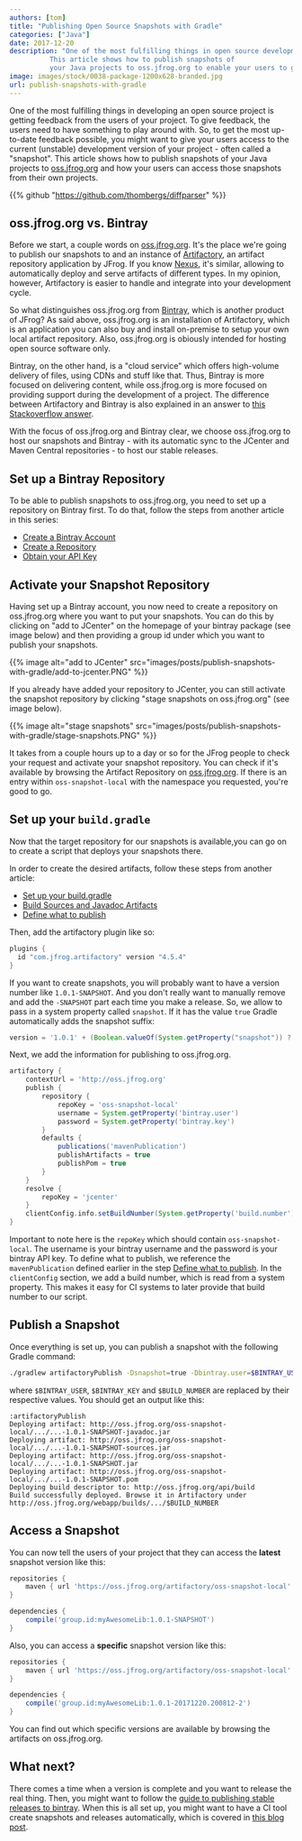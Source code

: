 ```yaml
---
authors: [tom]
title: "Publishing Open Source Snapshots with Gradle"
categories: ["Java"]
date: 2017-12-20
description: "One of the most fulfilling things in open source development is getting feedback from your users. 
          This article shows how to publish snapshots of
          your Java projects to oss.jfrog.org to enable your users to give feedback early."
image: images/stock/0038-package-1200x628-branded.jpg
url: publish-snapshots-with-gradle
---
```




One of the most fulfilling things in developing an open source project is getting feedback from the
users of your project. To give feedback, the users need to have something to play around with.
So, to get the most up-to-date feedback possible, you might want to give your users access to the current (unstable) development version of 
your project - often called a "snapshot". This article shows how to publish snapshots of
your Java projects to [oss.jfrog.org](https://oss.jfrog.org) and how your users can access
those snapshots from their own projects.


{{% github "https://github.com/thombergs/diffparser" %}}

## oss.jfrog.org vs. Bintray
Before we start, a couple words on [oss.jfrog.org](https://oss.jfrog.org). It's the place we're going to publish
our snapshots to and an instance of [Artifactory](https://jfrog.com/artifactory/), an artifact repository
application by JFrog. If you know [Nexus](https://www.sonatype.com/nexus-repository-sonatype), it's similar, allowing
to automatically deploy and serve artifacts of different types. In my opinion, however, Artifactory is easier to handle and 
integrate into your development cycle.

So what distinguishes oss.jfrog.org from [Bintray](https://bintray.com/), which is another product of JFrog?
As said above, oss.jfrog.org is an installation of Artifactory, which is an application you can also buy and install 
on-premise to setup your own local artifact repository. Also, oss.jfrog.org is obiously intended for hosting open source 
software only.

Bintray, on the other hand, is a "cloud service" which offers high-volume delivery of files, using CDNs and stuff like 
that. Thus, Bintray is more focused on delivering content, while oss.jfrog.org is more focused on providing support
during the development of a project. The difference between Artifactory and Bintray is also explained in an
answer to [this Stackoverflow answer](https://stackoverflow.com/questions/38877177/what-is-the-difference-between-jfrog-artifactory-and-bintray).

With the focus of oss.jfrog.org and Bintray clear, we choose oss.jfrog.org to host our snapshots and Bintray - with
its automatic sync to the JCenter and Maven Central repositories - to host our stable releases.

## Set up a Bintray Repository
To be able to publish snapshots to oss.jfrog.org, you need to set up a repository on Bintray first. To do that,
follow the steps from another article in this series:

* [Create a Bintray Account](/guide-publishing-to-bintray-with-gradle/#create-a-bintray-account)
* [Create a Repository](/guide-publishing-to-bintray-with-gradle/#create-a-repository)
* [Obtain your API Key](/guide-publishing-to-bintray-with-gradle/#obtain-your-api-key)

## Activate your Snapshot Repository

Having set up a Bintray account, you now need to create a repository on oss.jfrog.org where you want to put your
snapshots. You can do this by clicking on "add to JCenter" on the homepage of your bintray package (see image below) 
and then providing a group id under which you want to publish your snapshots.

{{% image alt="add to JCenter" src="images/posts/publish-snapshots-with-gradle/add-to-jcenter.PNG" %}}

If you already have added your repository to JCenter, you can still activate the snapshot repository by clicking 
"stage snapshots on oss.jfrog.org" (see image below).

{{% image alt="stage snapshots" src="images/posts/publish-snapshots-with-gradle/stage-snapshots.PNG" %}}

It takes from a couple hours up to a day or so for the JFrog people to check your request and activate your snapshot repository.
You can check if it's available by browsing the Artifact Repository on [oss.jfrog.org](https://oss.jfrog.org). If there
is an entry within `oss-snapshot-local` with the namespace you requested, you're good to go.

## Set up your `build.gradle` 
Now that the target repository for our snapshots is available,you can go on to create a script that deploys your 
snapshots there. 

In order to create the desired artifacts, follow these steps from another article:
* [Set up your build.gradle](/guide-publishing-to-bintray-with-gradle/#set-up-your-buildgradle)
* [Build Sources and Javadoc Artifacts](/guide-publishing-to-bintray-with-gradle/#build-sources-and-javadoc-artifacts)
* [Define what to publish](/guide-publishing-to-bintray-with-gradle/#define-what-to-publish)

Then, add the artifactory plugin like so:

```groovy
plugins {
  id "com.jfrog.artifactory" version "4.5.4"
}
```

If you want to create snapshots, you will probably want to have a version number like `1.0.1-SNAPSHOT`. And you don't really want to 
manually remove and add the `-SNAPSHOT` part each time you make a release. So, we allow to pass in a system property
called `snapshot`. If it has the value `true` Gradle automatically adds the snapshot suffix:

```groovy
version = '1.0.1' + (Boolean.valueOf(System.getProperty("snapshot")) ? "-SNAPSHOT" : "")
```

Next, we add the information for publishing to oss.jfrog.org.

```groovy
artifactory {
    contextUrl = 'http://oss.jfrog.org'
    publish {
        repository {
            repoKey = 'oss-snapshot-local'
            username = System.getProperty('bintray.user')
            password = System.getProperty('bintray.key')
        }
        defaults {
            publications('mavenPublication')
            publishArtifacts = true
            publishPom = true
        }
    }
    resolve {
        repoKey = 'jcenter'
    }
    clientConfig.info.setBuildNumber(System.getProperty('build.number'))
}
```

Important to note here is the `repoKey` which should contain `oss-snapshot-local`. The username is your bintray 
username and the password is your bintray API key. To define what to publish, we reference the `mavenPublication` defined earlier
in the step [Define what to publish](/guide-publishing-to-bintray-with-gradle/#define-what-to-publish). In the 
`clientConfig` section, we add a build number, which is read from a system property. This makes it easy for CI
systems to later provide that build number to our script.

## Publish a Snapshot

Once everything is set up, you can publish a snapshot with the following Gradle command:

```bash
./gradlew artifactoryPublish -Dsnapshot=true -Dbintray.user=$BINTRAY_USER -Dbintray.key=$BINTRAY_KEY -Dbuild.number=$BUILD_NUMBER
```

where `$BINTRAY_USER`, `$BINTRAY_KEY` and `$BUILD_NUMBER` are replaced by their respective values. You should get
an output like this:

```text
:artifactoryPublish
Deploying artifact: http://oss.jfrog.org/oss-snapshot-local/.../...-1.0.1-SNAPSHOT-javadoc.jar
Deploying artifact: http://oss.jfrog.org/oss-snapshot-local/.../...-1.0.1-SNAPSHOT-sources.jar
Deploying artifact: http://oss.jfrog.org/oss-snapshot-local/.../...-1.0.1-SNAPSHOT.jar
Deploying artifact: http://oss.jfrog.org/oss-snapshot-local/.../...-1.0.1-SNAPSHOT.pom
Deploying build descriptor to: http://oss.jfrog.org/api/build
Build successfully deployed. Browse it in Artifactory under http://oss.jfrog.org/webapp/builds/.../$BUILD_NUMBER
```

## Access a Snapshot
You can now tell the users of your project that they can access the **latest** snapshot version like this:

```groovy 
repositories {
	maven { url 'https://oss.jfrog.org/artifactory/oss-snapshot-local' }
}

dependencies {
	compile('group.id:myAwesomeLib:1.0.1-SNAPSHOT')
}
```

Also, you can access a **specific** snapshot version like this:

```groovy 
repositories {
	maven { url 'https://oss.jfrog.org/artifactory/oss-snapshot-local' }
}

dependencies {
	compile('group.id:myAwesomeLib:1.0.1-20171220.200812-2')
}
```

You can find out which specific versions are available by browsing the artifacts on oss.jfrog.org.

## What next?
There comes a time when a version is complete and you want to release the real thing. Then, you might want
to follow the [guide to publishing stable releases to bintray](/guide-publishing-to-bintray-with-gradle/). When this is
all set up, you might want to have a CI tool create snapshots and releases automatically, which is covered
in [this blog post](/fully-automated-open-source-release-chain/). 
